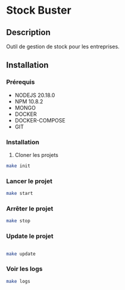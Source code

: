 # Stock Buster

## Description
Outil de gestion de stock pour les entreprises.

## Installation

### Prérequis

- NODEJS 20.18.0
- NPM 10.8.2
- MONGO
- DOCKER
- DOCKER-COMPOSE
- GIT

### Installation

1. Cloner les projets
```bash
make init
```
### Lancer le projet
```bash
make start
```

### Arrêter le projet
```bash
make stop
```

### Update le projet
```bash

make update
```

### Voir les logs
```bash
make logs
```
